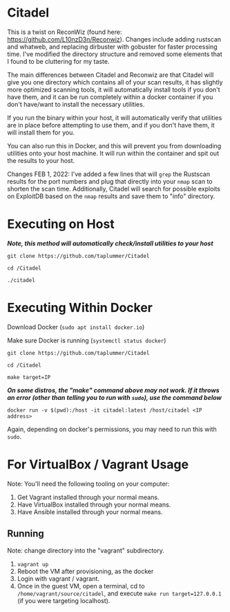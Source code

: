 # Citadel

This is a twist on ReconWiz (found here: https://github.com/L10nzD3n/Reconwiz).
Changes include adding rustscan and whatweb, and replacing dirbuster with gobuster for faster processing time. 
I've modified the directory structure and removed some elements that I found to be cluttering for my taste. 

The main differences between Citadel and Reconwiz are that Citadel will give you one directory which contains all of your scan results, it has slightly more optimized scanning tools, it will automatically install tools if you don't have them, and it can be run completely within a docker container if you don't have/want to install the necessary utilities. 

If you run the binary within your host, it will automatically verify that utilities are in place before attempting to use them, and if you don't have them, it will install them for you.

You can also run this in Docker, and this will prevent you from downloading utilities onto your host machine. It will run within the container and spit out the results to your host. 

Changes FEB 1, 2022: I've added a few lines that will ```grep``` the Rustscan results for the port numbers and plug that directly into your ```nmap``` scan to shorten the scan time. Additionally, Citadel will search for possible exploits on ExploitDB based on the ```nmap``` results and save them to "info" directory.  

# Executing on Host
***Note, this method will automatically check/install utilities to your host***

```git clone https://github.com/taplummer/Citadel```

```cd /Citadel```

```./citadel```

# Executing Within Docker
Download Docker (```sudo apt install docker.io```) 

Make sure Docker is running (```systemctl status docker```)

```git clone https://github.com/taplummer/Citadel```

```cd /Citadel```

```make target=IP```

***On some distros, the "make" command above may not work. If it throws an error (other than telling you to run with ```sudo```), use the command below***

```docker run -v $(pwd):/host -it citadel:latest /host/citadel <IP address>```

Again, depending on docker's permissions, you may need to run this with ```sudo```.

# For VirtualBox / Vagrant Usage

Note: You'll need the following tooling on your computer:
1. Get Vagrant installed through your normal means.
2. Have VirtualBox installed through your normal means.
3. Have Ansible installed through your normal means.

## Running
Note: change directory into the "vagrant" subdirectory.
1. `vagrant up`
2. Reboot the VM after provisioning, as the docker
3. Login with vagrant / vagrant.
4. Once in the guest VM, open a terminal, cd to `/home/vagrant/source/citadel`, and execute `make run target=127.0.0.1` (if you were targeting localhost).
